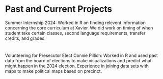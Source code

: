 # Past and Current Projects

Summer Internship 2024:
Worked in R on finding relevent information concerning the core curriculum at Xavier. We did work on timing of when student take certain classes, second language requirements, transfer credits, and grades. 

# 

Volunteering for Presecutor Elect Connie Pillich:
Worked in R and used past data from the board of elections to make visualizations and predict what might happen in the 2024 election. Experience in joining data sets with maps to make political maps based on precinct.
